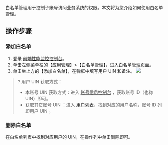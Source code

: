 白名单管理用于控制子账号访问业务系统的权限。本文将为您介绍如何使用白名单管理。

## 操作步骤

### 添加白名单
1. 登录 [前端性能监控控制台](https://console.cloud.tencent.com/rum)。
2. 单击左侧菜单栏的【应用管理】>【白名单管理】，进入白名单管理页面。
3. 单击坐上方的【添加白名单】，在弹框中填写用户 UIN 和备注。
![](https://main.qcloudimg.com/raw/ff7357ee47d845aef424b2db09c44fe1.png)
>? 用户 UIN 获取方式：
>- 本账号 UIN 获取方式：进入 [账号信息控制台](https://console.cloud.tencent.com/developer) ，获取账号 ID（也称 UIN）即可。
>- 获取其它账号 UIN ：进入 [用户列表](https://console.cloud.tencent.com/cam)，找到对应的用户名称，账号 ID 列即用户 UIN 。

### 删除白名单
在白名单列表中找到对应用户的 UIN，在操作列中单击删除即可。
